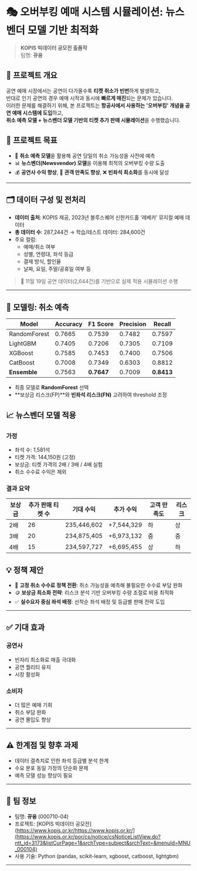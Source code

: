 # 🎭 오버부킹 예매 시스템 시뮬레이션: 뉴스벤더 모델 기반 최적화

> **KOPIS 빅데이터 공모전 출품작**  
> 팀명: **뀨융**

## 📌 프로젝트 개요

공연 예매 시장에서는 공연이 다가올수록 **티켓 취소가 빈번**하게 발생하고,  
반대로 인기 공연의 경우 예매 시작과 동시에 **빠르게 매진**되는 문제가 있습니다.  
이러한 문제를 해결하기 위해, 본 프로젝트는 **항공사에서 사용하는 '오버부킹' 개념을 공연 예매 시스템에 도입**하고,  
**취소 예측 모델 + 뉴스벤더 모델 기반의 티켓 추가 판매 시뮬레이션**을 수행했습니다.


## 🧠 프로젝트 목표

- 🎫 **취소 예측 모델**을 활용해 공연 당일의 취소 가능성을 사전에 예측  
- 📊 **뉴스벤더(Newsvendor) 모델**을 이용해 최적의 오버부킹 수량 도출  
- 💰 **공연사 수익 향상**, 🙋 **관객 만족도 향상**, ❌ **빈좌석 최소화**를 동시에 달성

---

## 🗂 데이터 구성 및 전처리

- **데이터 출처**: KOPIS 제공, 2023년 블루스퀘어 신한카드홀 ‘레베카’ 뮤지컬 예매 데이터  
- **총 데이터 수**: 287,244건 → 학습/테스트 데이터: 284,600건  
- 주요 컬럼:
  - 예매/취소 여부
  - 성별, 연령대, 좌석 등급
  - 결제 방식, 할인율
  - 날짜, 요일, 주말/공휴일 여부 등

> 🎯 11월 19일 공연 데이터(2,644건)를 기반으로 실제 적용 시뮬레이션 수행

---

## 🤖 모델링: 취소 예측

| Model        | Accuracy | F1 Score | Precision | Recall  |
|--------------|----------|----------|-----------|---------|
| RandomForest | 0.7665   | 0.7539   | 0.7482    | 0.7597  |
| LightGBM     | 0.7405   | 0.7206   | 0.7305    | 0.7109  |
| XGBoost      | 0.7585   | 0.7453   | 0.7400    | 0.7506  |
| CatBoost     | 0.7008   | 0.7349   | 0.6303    | 0.8812  |
| **Ensemble** | 0.7563   | **0.7647** | 0.7009  | **0.8413** |

- 최종 모델로 **RandomForest** 선택  
- **보상금 리스크(FP)**와 **빈좌석 리스크(FN)** 고려하여 threshold 조정

## 📈 뉴스벤더 모델 적용

### 가정
- 좌석 수: 1,581석
- 티켓 가격: 144,150원 (고정)
- 보상금: 티켓 가격의 2배 / 3배 / 4배 실험
- 취소 수수료 수익은 제외

### 결과 요약
| 보상금 | 추가 판매 티켓 수 | 기대 수익 | 추가 수익 | 고객 만족도 | 리스크 |
|--------|------------------|-----------|------------|---------------|---------|
| 2배    | 26               | 235,446,602 | +7,544,329 | 하            | 상      |
| 3배    | 20               | 234,875,405 | +6,973,132 | 중            | 중      |
| 4배    | 15               | 234,597,727 | +6,695,455 | 상            | 하      |

## 💡 정책 제안

- 🔁 **고정 취소 수수료 정책 전환**: 취소 가능성을 예측해 불필요한 수수료 부담 완화  
- 🪙 **보상금 최소화 전략**: 리스크 분석 기반 오버부킹 수량 조절로 비용 최적화  
- ✅ **실수요자 중심 좌석 배정**: 선착순 좌석 배정 및 등급별 판매 전략 도입

---

## ✅ 기대 효과

### 공연사
- 빈자리 최소화로 매출 극대화  
- 공연 퀄리티 유지  
- 시장 활성화

### 소비자
- 더 많은 예매 기회  
- 취소 부담 완화  
- 공연 몰입도 향상

---

## ⚠️ 한계점 및 향후 과제

- 데이터 결측치로 인한 좌석 등급별 분석 한계  
- 수요 분포 동일 가정의 단순화 문제  
- 예측 모델 성능 향상이 필요

---

## 📎 팀 정보

- 팀명: **뀨융** (000710-04)
- 프로젝트: [KOPIS 빅데이터 공모전](https://www.kopis.or.kr/https://www.kopis.or.kr/](https://www.kopis.or.kr/por/cs/notice/csNoticeListView.do?ntt_id=3173&listCurPage=1&srchType=subject&srchText=&menuId=MNU_000104)
- 사용 기술: Python (pandas, scikit-learn, xgboost, catboost, lightgbm)
---


